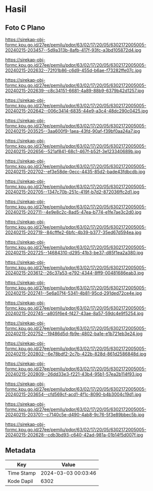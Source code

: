 # Hasil

## Foto C Plano

https://sirekap-obj-formc.kpu.go.id/27ee/pemilu/pdpr/63/02/17/20/05/6302172005005-20240215-203457--5d9a313b-8afb-417f-93fc-a3bd105872d4.jpg

https://sirekap-obj-formc.kpu.go.id/27ee/pemilu/pdpr/63/02/17/20/05/6302172005005-20240215-202632--72f01b86-c6d9-455d-b6ae-f73282ffe07c.jpg

https://sirekap-obj-formc.kpu.go.id/27ee/pemilu/pdpr/63/02/17/20/05/6302172005005-20240215-202639--c8c34151-6681-4a89-88b9-6379b42d1257.jpg

https://sirekap-obj-formc.kpu.go.id/27ee/pemilu/pdpr/63/02/17/20/05/6302172005005-20240215-202642--006c3414-6835-44e9-a3c4-48dc290c0425.jpg

https://sirekap-obj-formc.kpu.go.id/27ee/pemilu/pdpr/63/02/17/20/05/6302172005005-20240215-203525--3aa600f9-1aea-43fd-90af-f39bf0aa24a7.jpg

https://sirekap-obj-formc.kpu.go.id/27ee/pemilu/pdpr/63/02/17/20/05/6302172005005-20240215-202656--521af841-68c1-467f-b52f-3e123340689b.jpg

https://sirekap-obj-formc.kpu.go.id/27ee/pemilu/pdpr/63/02/17/20/05/6302172005005-20240215-202702--ef3e58de-0ecc-4435-85d2-bade43fdbcdb.jpg

https://sirekap-obj-formc.kpu.go.id/27ee/pemilu/pdpr/63/02/17/20/05/6302172005005-20240215-202705--1347c70b-251c-419f-b7d2-872036ffc2d1.jpg

https://sirekap-obj-formc.kpu.go.id/27ee/pemilu/pdpr/63/02/17/20/05/6302172005005-20240215-202711--4e9e8c2c-8ad5-47ea-b774-e1fe7ae3c2d0.jpg

https://sirekap-obj-formc.kpu.go.id/27ee/pemilu/pdpr/63/02/17/20/05/6302172005005-20240215-202719--84cfffe2-6bfc-4b39-b377-35ed67d594ea.jpg

https://sirekap-obj-formc.kpu.go.id/27ee/pemilu/pdpr/63/02/17/20/05/6302172005005-20240215-202725--14684310-d295-41b3-be37-d85f1ea2a380.jpg

https://sirekap-obj-formc.kpu.go.id/27ee/pemilu/pdpr/63/02/17/20/05/6302172005005-20240215-203612--26c37a53-e792-4344-8ff9-00481686eab3.jpg

https://sirekap-obj-formc.kpu.go.id/27ee/pemilu/pdpr/63/02/17/20/05/6302172005005-20240215-202741--5e6a07f4-5341-4b81-95cd-291ded72ce4e.jpg

https://sirekap-obj-formc.kpu.go.id/27ee/pemilu/pdpr/63/02/17/20/05/6302172005005-20240215-202745--a805f6e4-f427-43ae-8a57-59dc4e9f5254.jpg

https://sirekap-obj-formc.kpu.go.id/27ee/pemilu/pdpr/63/02/17/20/05/6302172005005-20240215-202752--19486d5d-fb9e-4802-ba1e-e1b721eb3e24.jpg

https://sirekap-obj-formc.kpu.go.id/27ee/pemilu/pdpr/63/02/17/20/05/6302172005005-20240215-202802--6e78bdf2-2c7b-422b-828d-861d2586848d.jpg

https://sirekap-obj-formc.kpu.go.id/27ee/pemilu/pdpr/63/02/17/20/05/6302172005005-20240215-202809--26dd33e3-f221-43b4-95b1-57ea2b114f93.jpg

https://sirekap-obj-formc.kpu.go.id/27ee/pemilu/pdpr/63/02/17/20/05/6302172005005-20240215-203654--cfd569cf-acd1-4f1c-8090-b4b3004c19d1.jpg

https://sirekap-obj-formc.kpu.go.id/27ee/pemilu/pdpr/63/02/17/20/05/6302172005005-20240215-203701--c7140c5e-d490-4ab8-9c76-5f3e89bbec5b.jpg

https://sirekap-obj-formc.kpu.go.id/27ee/pemilu/pdpr/63/02/17/20/05/6302172005005-20240215-202628--cdb3bd93-c640-42ad-981a-01b14f5d007f.jpg


## Metadata

| Key        | Value               |
| ---------- | ------------------- |
| Time Stamp | 2024-03-03 00:03:46 |
| Kode Dapil | 6302                |



